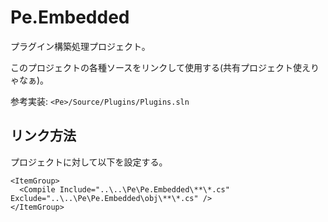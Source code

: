# Pe.Embedded

プラグイン構築処理プロジェクト。

このプロジェクトの各種ソースをリンクして使用する(共有プロジェクト使えりゃなぁ)。

参考実装: `<Pe>/Source/Plugins/Plugins.sln`

## リンク方法

プロジェクトに対して以下を設定する。

```
<ItemGroup>
  <Compile Include="..\..\Pe\Pe.Embedded\**\*.cs" Exclude="..\..\Pe\Pe.Embedded\obj\**\*.cs" />
</ItemGroup>
```



